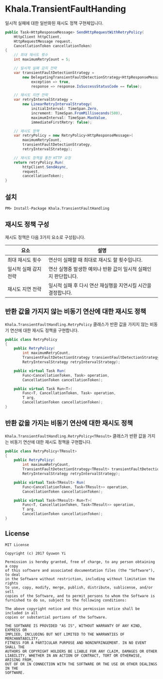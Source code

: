 # Khala.TransientFaultHanding

일시적 실패에 대한 일반화된 재시도 정책 구현체입니다.

```csharp
public Task<HttpResponseMessage> SendHttpRequestWithRetryPolicy(
    HttpClient httpClient,
    HttpRequestMessage request,
    CancellationToken cancellationToken)
{
    // 최대 재시도 횟수
    int maximumRetryCount = 5;

    // 일시적 실패 감지 전략
    var transientFaultDetectionStrategy =
        new DelegatingTransientFaultDetectionStrategy<HttpResponseMessage>(
            exception => true,
            response => response.IsSuccessStatusCode == false);

    // 재시도 지연 전략
    var retryIntervalStrategy =
        new LinearRetryIntervalStrategy(
            initialInterval: TimeSpan.Zero,
            increment: TimeSpan.FromMilliseconds(500),
            maximumInterval: TimeSpan.MaxValue,
            immediateFirstRetry: false);

    // 재시도 정책
    var retryPolicy = new RetryPolicy<HttpResponseMessage>(
        maximumRetryCount,
        transientFaultDetectionStrategy,
        retryIntervalStrategy);

    // 재시도 정책을 통한 HTTP 요청
    return retryPolicy.Run(
        httpClient.SendAsync,
        request,
        cancellationToken);
}
```

## 설치

```text
PM> Install-Package Khala.TransientFaultHandling
```

## 재시도 정책 구성

재시도 정책은 다음 3가지 요소로 구성됩니다.

|요소|설명|
|--|--|
|최대 재시도 횟수|연산이 실패할 때 최대로 재시도 할 횟수입니다.|
|일시적 실패 감지 전략|연산 실행중 발생한 예외나 반환 값이 일시적 실패인지 판단합니다.|
|재시도 지연 전략|일시적 실패 후 다시 연산 재실행을 지연시킬 시간을 결정합니다.|

## 반환 값을 가지지 않는 비동기 연산에 대한 재시도 정책

`Khala.TransientFaultHandling.RetryPolicy` 클래스가 반환 값을 가지지 않는 비동기 연산에 대한 재시도 정책을 구현합니다.

```csharp
public class RetryPolicy
{
    public RetryPolicy(
        int maximumRetryCount,
        TransientFaultDetectionStrategy transientFaultDetectionStrategy,
        RetryIntervalStrategy retryIntervalStrategy);

    public virtual Task Run(
        Func<CancellationToken, Task> operation,
        CancellationToken cancellationToken);

    public virtual Task Run<T>(
        Func<T, CancellationToken, Task> operation,
        T arg,
        CancellationToken cancellationToken);
}
```

## 반환 값을 가지는 비동기 연산에 대한 재시도 정책

`Khala.TransientFaultHandling.RetryPolicy<TResult>` 클래스가 반환 값을 가지는 비동기 연산에 대한 재시도 정책을 구현합니다.

```csharp
public class RetryPolicy<TResult>
{
    public RetryPolicy(
        int maximumRetryCount,
        TransientFaultDetectionStrategy<TResult> transientFaultDetectionStrategy,
        RetryIntervalStrategy retryIntervalStrategy);

    public virtual Task<TResult> Run(
        Func<CancellationToken, Task<TResult>> operation,
        CancellationToken cancellationToken);

    public virtual Task<TResult> Run<T>(
        Func<T, CancellationToken, Task<TResult>> operation,
        T arg,
        CancellationToken cancellationToken);
}
```

## License

```
MIT License

Copyright (c) 2017 Gyuwon Yi

Permission is hereby granted, free of charge, to any person obtaining a copy
of this software and associated documentation files (the "Software"), to deal
in the Software without restriction, including without limitation the rights
to use, copy, modify, merge, publish, distribute, sublicense, and/or sell
copies of the Software, and to permit persons to whom the Software is
furnished to do so, subject to the following conditions:

The above copyright notice and this permission notice shall be included in all
copies or substantial portions of the Software.

THE SOFTWARE IS PROVIDED "AS IS", WITHOUT WARRANTY OF ANY KIND, EXPRESS OR
IMPLIED, INCLUDING BUT NOT LIMITED TO THE WARRANTIES OF MERCHANTABILITY,
FITNESS FOR A PARTICULAR PURPOSE AND NONINFRINGEMENT. IN NO EVENT SHALL THE
AUTHORS OR COPYRIGHT HOLDERS BE LIABLE FOR ANY CLAIM, DAMAGES OR OTHER
LIABILITY, WHETHER IN AN ACTION OF CONTRACT, TORT OR OTHERWISE, ARISING FROM,
OUT OF OR IN CONNECTION WITH THE SOFTWARE OR THE USE OR OTHER DEALINGS IN THE
SOFTWARE.
```
